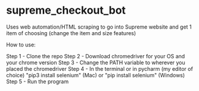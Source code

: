 # supreme_checkout_bot
Uses web automation/HTML scraping to go into Supreme website and get 1 item of choosing (change the item and size features)

How to use:

Step 1 - Clone the repo
Step 2 - Download chromedriver for your OS and your chrome version
Step 3 - Change the PATH variable to wherever you placed the chromedriver
Step 4 - In the terminal or in pycharm (my editor of choice) "pip3 install selenium" (Mac) or "pip install selenium" (Windows)
Step 5 - Run the program
